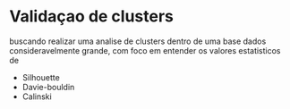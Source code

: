 # Validaçao de clusters
<p>
buscando realizar uma analise de clusters dentro de uma base dados consideravelmente grande, com foco em entender os valores estatisticos de 
  <ul> 
  <li>Silhouette</li>
  <li>Davie-bouldin</li>
  <li>Calinski</li>
  </ul>
 </p>
